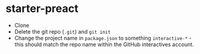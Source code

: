 # starter-preact

- Clone
- Delete the git repo (`.git`) and `git init`
- Change the project name in `package.json` to something `interactive-*` - this should match the repo name within the GitHub interactives account.
